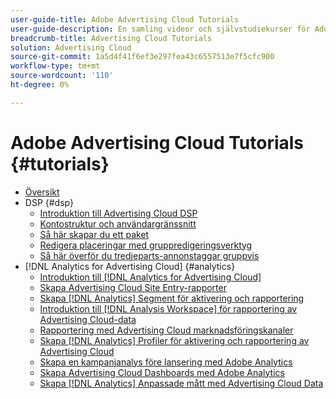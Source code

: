 ```yaml
---
user-guide-title: Adobe Advertising Cloud Tutorials
user-guide-description: En samling videor och självstudiekurser för Adobe Advertising Cloud.
breadcrumb-title: Advertising Cloud Tutorials
solution: Advertising Cloud
source-git-commit: 1a5d4f41f6ef3e297fea43c6557513e7f5cfc900
workflow-type: tm+mt
source-wordcount: '110'
ht-degree: 0%

---
```



# Adobe Advertising Cloud Tutorials {#tutorials}

+ [Översikt](overview.md)
+ DSP {#dsp}
   + [Introduktion till Advertising Cloud DSP](/help/dsp/intro.md)
   + [Kontostruktur och användargränssnitt](/help/dsp/ui.md)
   + [Så här skapar du ett paket](/help/dsp/package-create.md)
   + [Redigera placeringar med gruppredigeringsverktyg](/help/dsp/bulk-edit-placement-tools.md)
   + [Så här överför du tredjeparts-annonstaggar gruppvis](/help/dsp/bulk-upload-third-party-ad-tags.md)
+ [!DNL Analytics for Advertising Cloud] {#analytics}
   + [Introduktion till [!DNL Analytics for Advertising Cloud]](/help/integrations/analytics/intro-a4adc.md)
   + [Skapa Advertising Cloud Site Entry-rapporter](/help/integrations/analytics/analytics-site-entry-a4adc.md)
   + [Skapa [!DNL Analytics] Segment för aktivering och rapportering](/help/integrations/analytics/analytics-segments-a4adc.md)
   + [Introduktion till [!DNL Analysis Workspace] för rapportering av Advertising Cloud-data](/help/integrations/analytics/analytics-analysis-workspace-a4adc.md)
   + [Rapportering med Advertising Cloud marknadsföringskanaler](/help/integrations/analytics/analytics-reporting-a4adc.md)
   + [Skapa [!DNL Analytics] Profiler för aktivering och rapportering av Advertising Cloud](/help/integrations/analytics/analytics-profiles-a4adc.md)
   + [Skapa en kampanjanalys före lansering med Adobe Analytics](/help/integrations/analytics/analytics-pre-launch-a4adc.md)
   + [Skapa Advertising Cloud Dashboards med Adobe Analytics](/help/integrations/analytics/analytics-dashboards-a4adc.md)
   + [Skapa [!DNL Analytics] Anpassade mått med Advertising Cloud Data](/help/integrations/analytics/analytics-custom-metrics-a4adc.md)

<!-- Add to DSP chapter once the videos are complete:
  + [How to Create a Placement](/help/dsp/placement-create.md)
  + [Placement Targeting Capabilities](/help/dsp/placement-targeting.md)
  + [Audience Libraries and Applying Behavioral Targeting](/help/dsp/audience-libraries.md)
-->

<!-- If I move the "Analytics for Advertising Cloud chapter into a larger Integrations chapter, then I'll need to set up redirects by copying a CSV file into this repo and populating it for those legacy file names. -->
